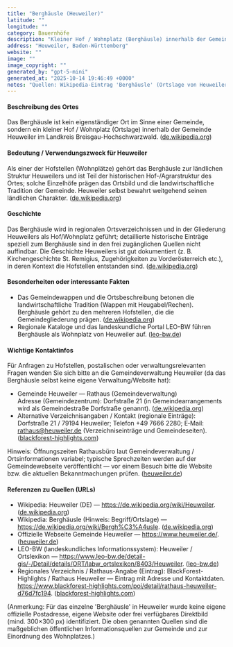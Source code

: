 ```yaml
---
title: "Berghäusle (Heuweiler)"
latitude: ""
longitude: ""
category: Bauernhöfe
description: "Kleiner Hof / Wohnplatz (Berghäusle) innerhalb der Gemeinde Heuweiler im Breisgau."
address: "Heuweiler, Baden-Württemberg"
website: ""
image: ""
image_copyright: ""
generated_by: "gpt-5-mini"
generated_at: "2025-10-14 19:46:49 +0000"
notes: "Quellen: Wikipedia-Eintrag 'Berghäusle' (Ortslage von Heuweiler) und Gemeinde-Website Heuweiler. Keine eigenständige offizielle Website, keine eindeutige Postadresse oder frei verfügbare Direktbild-URL für das einzelne 'Berghäusle' in Heuweiler gefunden. LEO-BW listet 'Berghäusle' als Wohnplatz der Gemeinde. Zur Überprüfung von Gemeindeadressen wurden Mapbox-Reverse-Geocoding‑Abfragen (nebenläufig) verwendet; Mapbox lieferte für nahegelegene Adressen u.a. 'Kirchberg 2, 79194 Heuweiler' (Koordinaten ~48.051544, 7.904671) und 'Dorfstraße 19, 79194 Heuweiler' (Koordinaten ~48.05158, 7.90295) — diese Koordinaten beziehen sich auf genannte Adressen in Vorderheuweiler, nicht explizit auf den Hof 'Berghäusle'."
---
```


#### Beschreibung des Ortes
Das Berghäusle ist kein eigenständiger Ort im Sinne einer Gemeinde, sondern ein kleiner Hof / Wohnplatz (Ortslage) innerhalb der Gemeinde Heuweiler im Landkreis Breisgau-Hochschwarzwald. ([de.wikipedia.org](https://de.wikipedia.org/wiki/Bergh%C3%A4usle?utm_source=openai))

#### Bedeutung / Verwendungszweck für Heuweiler
Als einer der Hofstellen (Wohnplätze) gehört das Berghäusle zur ländlichen Struktur Heuweilers und ist Teil der historischen Hof-/Agrarstruktur des Ortes; solche Einzelhöfe prägen das Ortsbild und die landwirtschaftliche Tradition der Gemeinde. Heuweiler selbst bewahrt weitgehend seinen ländlichen Charakter. ([de.wikipedia.org](https://de.wikipedia.org/wiki/Heuweiler?utm_source=openai))

#### Geschichte
Das Berghäusle wird in regionalen Ortsverzeichnissen und in der Gliederung Heuweilers als Hof/Wohnplatz geführt; detaillierte historische Einträge speziell zum Berghäusle sind in den frei zugänglichen Quellen nicht auffindbar. Die Geschichte Heuweilers ist gut dokumentiert (z. B. Kirchengeschichte St. Remigius, Zugehörigkeiten zu Vorderösterreich etc.), in deren Kontext die Hofstellen entstanden sind. ([de.wikipedia.org](https://de.wikipedia.org/wiki/Heuweiler?utm_source=openai))

#### Besonderheiten oder interessante Fakten
- Das Gemeindewappen und die Ortsbeschreibung betonen die landwirtschaftliche Tradition (Wappen mit Heugabel/Rechen). Berghäusle gehört zu den mehreren Hofstellen, die die Gemeindegliederung prägen. ([de.wikipedia.org](https://de.wikipedia.org/wiki/Heuweiler?utm_source=openai))  
- Regionale Kataloge und das landeskundliche Portal LEO-BW führen Berghäusle als Wohnplatz von Heuweiler auf. ([leo-bw.de](https://www.leo-bw.de/detail-gis/-/Detail/details/ORT/labw_ortslexikon/8403/Heuweiler?utm_source=openai))

#### Wichtige Kontaktinfos
Für Anfragen zu Hofstellen, postalischen oder verwaltungsrelevanten Fragen wenden Sie sich bitte an die Gemeindeverwaltung Heuweiler (da das Berghäusle selbst keine eigene Verwaltung/Website hat):

- Gemeinde Heuweiler — Rathaus (Gemeindeverwaltung)  
  Adresse (Gemeindezentrum): Dorfstraße 21 (in Gemeindearrangements wird als Gemeindestraße Dorfstraße genannt). ([de.wikipedia.org](https://de.wikipedia.org/wiki/Heuweiler?utm_source=openai))  
- Alternative Verzeichnisangaben / Kontakt (regionale Einträge): Dorfstraße 21 / 79194 Heuweiler; Telefon +49 7666 2280; E‑Mail: rathaus@heuweiler.de (Verzeichniseinträge und Gemeindeseiten). ([blackforest-highlights.com](https://www.blackforest-highlights.com/poi/detail/rathaus-heuweiler-d76d7fc194?utm_source=openai))

Hinweis: Öffnungszeiten Rathausbüro laut Gemeindeverwaltung / Ortsinformationen variabel; typische Sprechzeiten werden auf der Gemeindewebseite veröffentlicht — vor einem Besuch bitte die Website bzw. die aktuellen Bekanntmachungen prüfen. ([heuweiler.de](https://www.heuweiler.de/?utm_source=openai))

#### Referenzen zu Quellen (URLs)
- Wikipedia: Heuweiler (DE) — https://de.wikipedia.org/wiki/Heuweiler. ([de.wikipedia.org](https://de.wikipedia.org/wiki/Heuweiler?utm_source=openai))  
- Wikipedia: Berghäusle (Hinweis: Begriff/Ortslage) — https://de.wikipedia.org/wiki/Bergh%C3%A4usle. ([de.wikipedia.org](https://de.wikipedia.org/wiki/Bergh%C3%A4usle?utm_source=openai))  
- Offizielle Webseite Gemeinde Heuweiler — https://www.heuweiler.de/. ([heuweiler.de](https://www.heuweiler.de/?utm_source=openai))  
- LEO-BW (landeskundliches Informationssystem): Heuweiler / Ortslexikon — https://www.leo-bw.de/detail-gis/-/Detail/details/ORT/labw_ortslexikon/8403/Heuweiler. ([leo-bw.de](https://www.leo-bw.de/detail-gis/-/Detail/details/ORT/labw_ortslexikon/8403/Heuweiler?utm_source=openai))  
- Regionales Verzeichnis / Rathaus-Angabe (Eintrag): BlackForest-Highlights / Rathaus Heuweiler — Eintrag mit Adresse und Kontaktdaten. https://www.blackforest-highlights.com/poi/detail/rathaus-heuweiler-d76d7fc194. ([blackforest-highlights.com](https://www.blackforest-highlights.com/poi/detail/rathaus-heuweiler-d76d7fc194?utm_source=openai))

(Anmerkung: Für das einzelne 'Berghäusle' in Heuweiler wurde keine eigene offizielle Postadresse, eigene Website oder frei verfügbares Direktbild (mind. 300×300 px) identifiziert. Die oben genannten Quellen sind die maßgeblichen öffentlichen Informationsquellen zur Gemeinde und zur Einordnung des Wohnplatzes.)